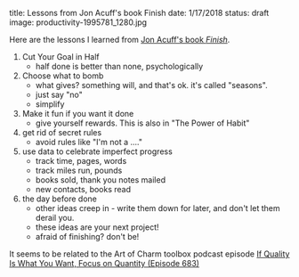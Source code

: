 title: Lessons from Jon Acuff's book Finish
date: 1/17/2018
status: draft
image: productivity-1995781_1280.jpg

Here are the lessons I learned from [Jon Acuff's book *Finish*](https://acuff.me/books/).

1. Cut Your Goal in Half
    - half done is better than none, psychologically
2. Choose what to bomb
    - what gives?  something will, and that's ok.  it's called "seasons".  
    - just say "no"
    - simplify
3. Make it fun if you want it done
    - give yourself rewards.  This is also in "The Power of Habit"
4. get rid of secret rules
    - avoid rules like "I'm not a ...."
5. use data to celebrate imperfect progress
    - track time, pages, words
    - track miles run, pounds
    - books sold, thank you notes mailed
    - new contacts, books read
6. the day before done
    - other ideas creep in - write them down for later, and don't let them derail you.
    - these ideas are your next project!
    - afraid of finishing?  don't be!

It seems to be related to the Art of Charm toolbox podcast episode [If Quality Is What You Want, Focus on Quantity (Episode 683)](https://theartofcharm.com/podcast-episodes/aoc-toolbox-quality-want-focus-quantity-episode-683/)

